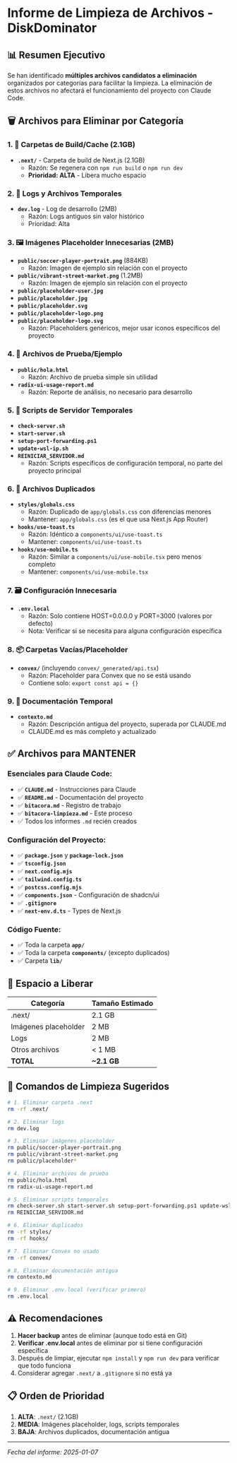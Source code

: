 # Informe de Limpieza de Archivos - DiskDominator

## 📊 Resumen Ejecutivo

Se han identificado **múltiples archivos candidatos a eliminación** organizados por categorías para facilitar la limpieza. La eliminación de estos archivos no afectará el funcionamiento del proyecto con Claude Code.

## 🗑️ Archivos para Eliminar por Categoría

### 1. 📁 Carpetas de Build/Cache (2.1GB)
- **`.next/`** - Carpeta de build de Next.js (2.1GB)
  - Razón: Se regenera con `npm run build` o `npm run dev`
  - **Prioridad: ALTA** - Libera mucho espacio

### 2. 📝 Logs y Archivos Temporales
- **`dev.log`** - Log de desarrollo (2MB)
  - Razón: Logs antiguos sin valor histórico
  - Prioridad: Alta

### 3. 🖼️ Imágenes Placeholder Innecesarias (2MB)
- **`public/soccer-player-portrait.png`** (884KB)
  - Razón: Imagen de ejemplo sin relación con el proyecto
- **`public/vibrant-street-market.png`** (1.2MB)
  - Razón: Imagen de ejemplo sin relación con el proyecto
- **`public/placeholder-user.jpg`**
- **`public/placeholder.jpg`**
- **`public/placeholder.svg`**
- **`public/placeholder-logo.png`**
- **`public/placeholder-logo.svg`**
  - Razón: Placeholders genéricos, mejor usar iconos específicos del proyecto

### 4. 📄 Archivos de Prueba/Ejemplo
- **`public/hola.html`**
  - Razón: Archivo de prueba simple sin utilidad
- **`radix-ui-usage-report.md`**
  - Razón: Reporte de análisis, no necesario para desarrollo

### 5. 🔧 Scripts de Servidor Temporales
- **`check-server.sh`**
- **`start-server.sh`**  
- **`setup-port-forwarding.ps1`**
- **`update-wsl-ip.sh`**
- **`REINICIAR_SERVIDOR.md`**
  - Razón: Scripts específicos de configuración temporal, no parte del proyecto principal

### 6. 📂 Archivos Duplicados
- **`styles/globals.css`**
  - Razón: Duplicado de `app/globals.css` con diferencias menores
  - Mantener: `app/globals.css` (es el que usa Next.js App Router)
- **`hooks/use-toast.ts`**
  - Razón: Idéntico a `components/ui/use-toast.ts`
  - Mantener: `components/ui/use-toast.ts`
- **`hooks/use-mobile.ts`**
  - Razón: Similar a `components/ui/use-mobile.tsx` pero menos completo
  - Mantener: `components/ui/use-mobile.tsx`

### 7. 🗃️ Configuración Innecesaria
- **`.env.local`**
  - Razón: Solo contiene HOST=0.0.0.0 y PORT=3000 (valores por defecto)
  - Nota: Verificar si se necesita para alguna configuración específica

### 8. 📦 Carpetas Vacías/Placeholder
- **`convex/`** (incluyendo `convex/_generated/api.tsx`)
  - Razón: Placeholder para Convex que no se está usando
  - Contiene solo: `export const api = {}`

### 9. 📄 Documentación Temporal
- **`contexto.md`**
  - Razón: Descripción antigua del proyecto, superada por CLAUDE.md
  - CLAUDE.md es más completo y actualizado

## ✅ Archivos para MANTENER

### Esenciales para Claude Code:
- ✅ **`CLAUDE.md`** - Instrucciones para Claude
- ✅ **`README.md`** - Documentación del proyecto
- ✅ **`bitacora.md`** - Registro de trabajo
- ✅ **`bitacora-limpieza.md`** - Este proceso
- ✅ Todos los informes `.md` recién creados

### Configuración del Proyecto:
- ✅ **`package.json`** y **`package-lock.json`**
- ✅ **`tsconfig.json`**
- ✅ **`next.config.mjs`**
- ✅ **`tailwind.config.ts`**
- ✅ **`postcss.config.mjs`**
- ✅ **`components.json`** - Configuración de shadcn/ui
- ✅ **`.gitignore`**
- ✅ **`next-env.d.ts`** - Types de Next.js

### Código Fuente:
- ✅ Toda la carpeta **`app/`**
- ✅ Toda la carpeta **`components/`** (excepto duplicados)
- ✅ Carpeta **`lib/`**

## 💾 Espacio a Liberar

| Categoría | Tamaño Estimado |
|-----------|-----------------|
| .next/ | 2.1 GB |
| Imágenes placeholder | 2 MB |
| Logs | 2 MB |
| Otros archivos | < 1 MB |
| **TOTAL** | **~2.1 GB** |

## 🚀 Comandos de Limpieza Sugeridos

```bash
# 1. Eliminar carpeta .next
rm -rf .next/

# 2. Eliminar logs
rm dev.log

# 3. Eliminar imágenes placeholder
rm public/soccer-player-portrait.png
rm public/vibrant-street-market.png
rm public/placeholder*

# 4. Eliminar archivos de prueba
rm public/hola.html
rm radix-ui-usage-report.md

# 5. Eliminar scripts temporales
rm check-server.sh start-server.sh setup-port-forwarding.ps1 update-wsl-ip.sh
rm REINICIAR_SERVIDOR.md

# 6. Eliminar duplicados
rm -rf styles/
rm -rf hooks/

# 7. Eliminar Convex no usado
rm -rf convex/

# 8. Eliminar documentación antigua
rm contexto.md

# 9. Eliminar .env.local (verificar primero)
rm .env.local
```

## ⚠️ Recomendaciones

1. **Hacer backup** antes de eliminar (aunque todo está en Git)
2. **Verificar .env.local** antes de eliminar por si tiene configuración específica
3. Después de limpiar, ejecutar `npm install` y `npm run dev` para verificar que todo funciona
4. Considerar agregar `.next/` a `.gitignore` si no está ya

## 📋 Orden de Prioridad

1. **ALTA**: `.next/` (2.1GB)
2. **MEDIA**: Imágenes placeholder, logs, scripts temporales
3. **BAJA**: Archivos duplicados, documentación antigua

---

*Fecha del informe: 2025-01-07*